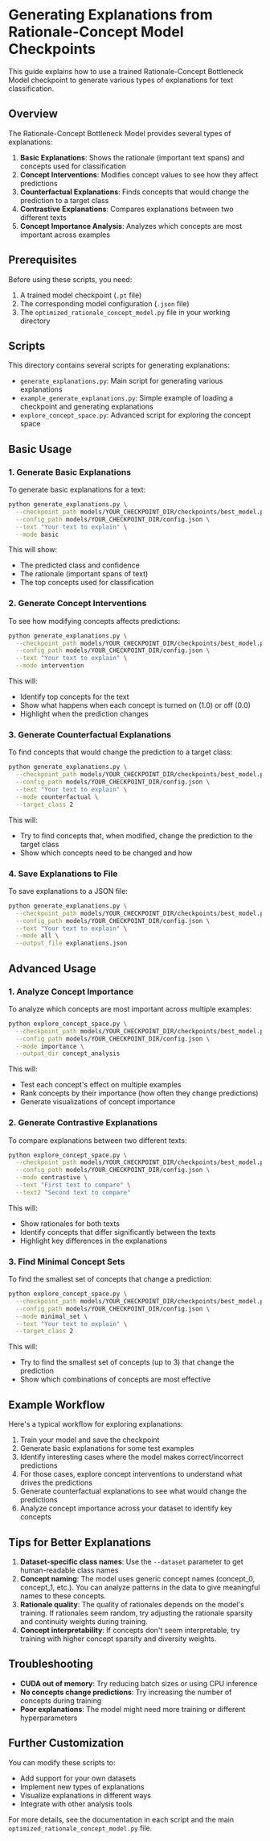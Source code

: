 # Generating Explanations from Rationale-Concept Model Checkpoints

This guide explains how to use a trained Rationale-Concept Bottleneck Model checkpoint to generate various types of explanations for text classification.

## Overview

The Rationale-Concept Bottleneck Model provides several types of explanations:

1. **Basic Explanations**: Shows the rationale (important text spans) and concepts used for classification
2. **Concept Interventions**: Modifies concept values to see how they affect predictions
3. **Counterfactual Explanations**: Finds concepts that would change the prediction to a target class
4. **Contrastive Explanations**: Compares explanations between two different texts
5. **Concept Importance Analysis**: Analyzes which concepts are most important across examples

## Prerequisites

Before using these scripts, you need:

1. A trained model checkpoint (`.pt` file)
2. The corresponding model configuration (`.json` file)
3. The `optimized_rationale_concept_model.py` file in your working directory

## Scripts

This directory contains several scripts for generating explanations:

- `generate_explanations.py`: Main script for generating various explanations
- `example_generate_explanations.py`: Simple example of loading a checkpoint and generating explanations
- `explore_concept_space.py`: Advanced script for exploring the concept space

## Basic Usage

### 1. Generate Basic Explanations

To generate basic explanations for a text:

```bash
python generate_explanations.py \
  --checkpoint_path models/YOUR_CHECKPOINT_DIR/checkpoints/best_model.pt \
  --config_path models/YOUR_CHECKPOINT_DIR/config.json \
  --text "Your text to explain" \
  --mode basic
```

This will show:
- The predicted class and confidence
- The rationale (important spans of text)
- The top concepts used for classification

### 2. Generate Concept Interventions

To see how modifying concepts affects predictions:

```bash
python generate_explanations.py \
  --checkpoint_path models/YOUR_CHECKPOINT_DIR/checkpoints/best_model.pt \
  --config_path models/YOUR_CHECKPOINT_DIR/config.json \
  --text "Your text to explain" \
  --mode intervention
```

This will:
- Identify top concepts for the text
- Show what happens when each concept is turned on (1.0) or off (0.0)
- Highlight when the prediction changes

### 3. Generate Counterfactual Explanations

To find concepts that would change the prediction to a target class:

```bash
python generate_explanations.py \
  --checkpoint_path models/YOUR_CHECKPOINT_DIR/checkpoints/best_model.pt \
  --config_path models/YOUR_CHECKPOINT_DIR/config.json \
  --text "Your text to explain" \
  --mode counterfactual \
  --target_class 2
```

This will:
- Try to find concepts that, when modified, change the prediction to the target class
- Show which concepts need to be changed and how

### 4. Save Explanations to File

To save explanations to a JSON file:

```bash
python generate_explanations.py \
  --checkpoint_path models/YOUR_CHECKPOINT_DIR/checkpoints/best_model.pt \
  --config_path models/YOUR_CHECKPOINT_DIR/config.json \
  --text "Your text to explain" \
  --mode all \
  --output_file explanations.json
```

## Advanced Usage

### 1. Analyze Concept Importance

To analyze which concepts are most important across multiple examples:

```bash
python explore_concept_space.py \
  --checkpoint_path models/YOUR_CHECKPOINT_DIR/checkpoints/best_model.pt \
  --config_path models/YOUR_CHECKPOINT_DIR/config.json \
  --mode importance \
  --output_dir concept_analysis
```

This will:
- Test each concept's effect on multiple examples
- Rank concepts by their importance (how often they change predictions)
- Generate visualizations of concept importance

### 2. Generate Contrastive Explanations

To compare explanations between two different texts:

```bash
python explore_concept_space.py \
  --checkpoint_path models/YOUR_CHECKPOINT_DIR/checkpoints/best_model.pt \
  --config_path models/YOUR_CHECKPOINT_DIR/config.json \
  --mode contrastive \
  --text "First text to compare" \
  --text2 "Second text to compare"
```

This will:
- Show rationales for both texts
- Identify concepts that differ significantly between the texts
- Highlight key differences in the explanations

### 3. Find Minimal Concept Sets

To find the smallest set of concepts that change a prediction:

```bash
python explore_concept_space.py \
  --checkpoint_path models/YOUR_CHECKPOINT_DIR/checkpoints/best_model.pt \
  --config_path models/YOUR_CHECKPOINT_DIR/config.json \
  --mode minimal_set \
  --text "Your text to explain" \
  --target_class 2
```

This will:
- Try to find the smallest set of concepts (up to 3) that change the prediction
- Show which combinations of concepts are most effective

## Example Workflow

Here's a typical workflow for exploring explanations:

1. Train your model and save the checkpoint
2. Generate basic explanations for some test examples
3. Identify interesting cases where the model makes correct/incorrect predictions
4. For those cases, explore concept interventions to understand what drives the predictions
5. Generate counterfactual explanations to see what would change the predictions
6. Analyze concept importance across your dataset to identify key concepts

## Tips for Better Explanations

1. **Dataset-specific class names**: Use the `--dataset` parameter to get human-readable class names
2. **Concept naming**: The model uses generic concept names (concept_0, concept_1, etc.). You can analyze patterns in the data to give meaningful names to these concepts.
3. **Rationale quality**: The quality of rationales depends on the model's training. If rationales seem random, try adjusting the rationale sparsity and continuity weights during training.
4. **Concept interpretability**: If concepts don't seem interpretable, try training with higher concept sparsity and diversity weights.

## Troubleshooting

- **CUDA out of memory**: Try reducing batch sizes or using CPU inference
- **No concepts change predictions**: Try increasing the number of concepts during training
- **Poor explanations**: The model might need more training or different hyperparameters

## Further Customization

You can modify these scripts to:
- Add support for your own datasets
- Implement new types of explanations
- Visualize explanations in different ways
- Integrate with other analysis tools

For more details, see the documentation in each script and the main `optimized_rationale_concept_model.py` file.

